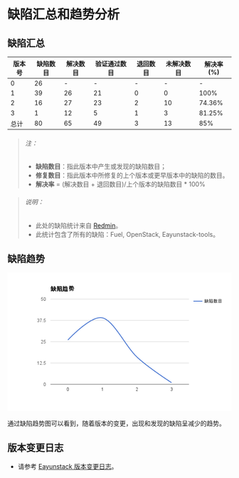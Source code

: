 # 缺陷汇总和趋势分析

## 缺陷汇总

|版本号|缺陷数目|解决数目|验证通过数目|退回数目|未解决数目|解决率(%)|
|------|--------|--------|------------|--------|----------|------|
|0|26|-|-|-|-|-|
|1|39|26|21|0|0|100%|
|2|16|27|23|2|10|74.36%|
|3|1|12|5|1|3|81.25%|
|总计|80|65|49|3|13|85%|

> ###### 注：
> * **缺陷数目**：指此版本中产生或发现的缺陷数目；
> * **修复数目**：指此版本中所修复的上个版本或更早版本中的缺陷的数目。
> * **解决率** = (解决数目 + 退回数目)/上个版本的缺陷数目 * 100%

> ###### 说明：
> * 此处的缺陷统计来自 [Redmin](http://192.168.14.5/projects/eayun_eayunstack/issues)。
> * 此统计包含了所有的缺陷：Fuel, OpenStack, Eayunstack-tools。

## 缺陷趋势

![缺陷趋势](../pictures/bug_trend.png)

通过缺陷趋势图可以看到，随着版本的变更，出现和发现的缺陷呈减少的趋势。

## 版本变更日志

* 请参考 [Eayunstack 版本变更日志](https://github.com/eayunstack/EayunStack-building/blob/master/EayunStack-ISO-ChangeLog)。
